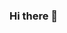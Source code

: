 ### Hi there 👋

<!--
**rksouthee/rksouthee** is a ✨ _special_ ✨ repository because its `README.md` (this file) appears on your GitHub profile.

Here are some ideas to get you started:

- 🔭 I’m currently working on a ray tracer
- 🌱 I’m currently learning [Algebraic Calculus One](https://t.co/xYysArWXNs?amp=1)
- 📫 How to reach me: Send me an [email](rksouthee@gmail.com)
- ⚡ Fun fact: I thought the Sistine Chapel was called the Sixteenth Chapel
